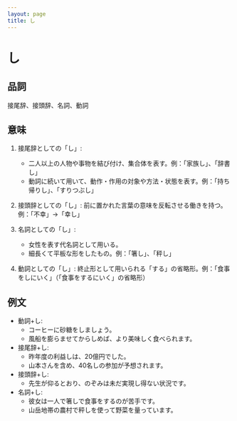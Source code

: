 ```yaml
---
layout: page
title: し
---
```

# し

## 品詞
接尾辞、接頭辞、名詞、動詞

## 意味
1. 接尾辞としての「し」: 
   - 二人以上の人物や事物を結び付け、集合体を表す。例：「家族し」、「辞書し」
   - 動詞に続いて用いて、動作・作用の対象や方法・状態を表す。例：「持ち帰りし」、「すりつぶし」

2. 接頭辞としての「し」: 前に置かれた言葉の意味を反転させる働きを持つ。例：「不幸」→「幸し」

3. 名詞としての「し」: 
   - 女性を表す代名詞として用いる。 
   - 細長くて平板な形をしたもの。例：「箸し」、「秤し」 

4. 動詞としての「し」: 終止形として用いられる「する」の省略形。例：「食事をしにいく」（「食事をするにいく」の省略形）

## 例文
- 動詞+し: 
   - コーヒーに砂糖をしましょう。
   - 風船を膨らませてからしめば、より美味しく食べられます。
- 接尾辞+し: 
   - 昨年度の利益しは、20億円でした。
   - 山本さんを含め、40名しの参加が予想されます。
- 接頭辞+し:
   - 先生が仰るとおり、のぞみは未だ実現し得ない状況です。
- 名詞+し:
   - 彼女は一人で箸しで食事をするのが苦手です。
   - 山岳地帯の農村で秤しを使って野菜を量っています。